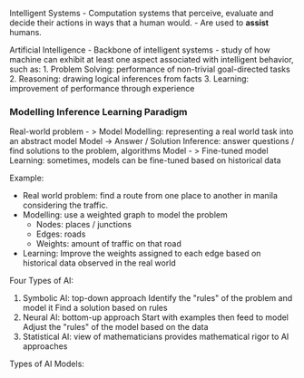 
Intelligent Systems
	- Computation systems that perceive, evaluate and decide their actions in ways that a human would.
	- Are used to **assist** humans.

Artificial Intelligence
	- Backbone of intelligent systems
	- study of how machine can exhibit at least one aspect associated with intelligent behavior, such as:
		1. Problem Solving: performance of non-trivial goal-directed tasks
		2. Reasoning: drawing logical inferences from facts
		3. Learning: improvement of performance through experience

### **Modelling Inference Learning Paradigm**

Real-world problem - > Model
	Modelling: representing a real world task into an abstract model
Model -> Answer / Solution
	Inference: answer questions / find solutions to the problem, algorithms
Model - > Fine-tuned model
	Learning: sometimes, models can be fine-tuned based on historical data
	
Example:
- Real world problem: find a route from one place to another in manila considering the traffic.
- Modelling: use a weighted graph to model the problem
	- Nodes: places / junctions
	- Edges: roads
	- Weights: amount of traffic on that road
- Learning: Improve the weights assigned to each edge based on historical data observed in the real world

Four Types of AI:
1. Symbolic AI: top-down approach
	 Identify the "rules" of the problem and model it
	 Find a solution based on rules
2. Neural AI: bottom-up approach
	 Start with examples then feed to model
	 Adjust the "rules" of the model based on the data
3. Statistical AI: view of mathematicians
	 provides mathematical rigor to AI approaches

Types of AI Models:
